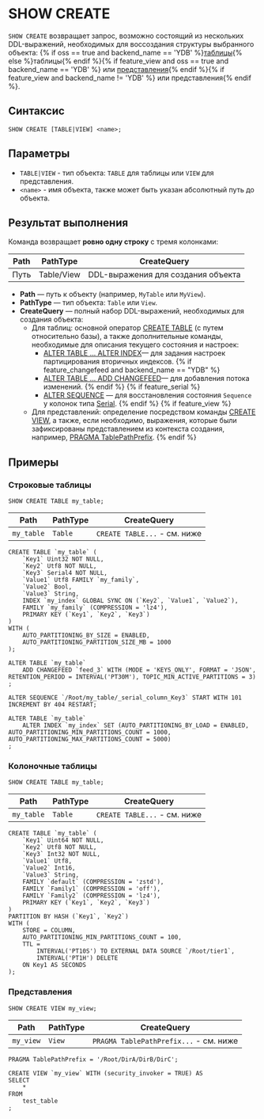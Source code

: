 # SHOW CREATE

`SHOW CREATE` возвращает запрос, возможно состоящий из нескольких DDL-выражений, необходимых для воссоздания структуры выбранного объекта: {% if oss == true and backend_name == 'YDB' %}[таблицы](../../../concepts/datamodel/table.md){% else %}таблицы{% endif %}{% if feature_view and oss == true and backend_name == 'YDB' %} или [представления](../../../concepts/datamodel/view.md){% endif %}{% if feature_view and backend_name != 'YDB' %} или представления{% endif %}.

## Синтаксис

```yql
SHOW CREATE [TABLE|VIEW] <name>;
```

## Параметры

* `TABLE|VIEW` - тип объекта: `TABLE` для таблицы или `VIEW` для представления.
* `<name>` - имя объекта, также может быть указан абсолютный путь до объекта.

## Результат выполнения

Команда возвращает **ровно одну строку** с тремя колонками:

| Path            | PathType   | CreateQuery                        |
|-----------------|------------|------------------------------------|
| Путь            | Table/View | DDL-выражения для создания объекта |

- **Path** — путь к объекту (например, `MyTable` или `MyView`).
- **PathType** — тип объекта: `Table` или `View`.
- **CreateQuery** — полный набор DDL-выражений, необходимых для создания объекта:
    - Для таблиц: основной оператор [CREATE TABLE](create_table/index.md) (с путем относительно базы), а также дополнительные команды, необходимые для описания текущего состояния и настроек:
        - [ALTER TABLE ... ALTER INDEX](alter_table/secondary_index#alter-index)— для задания настроек партицирования вторичных индексов.
        {% if feature_changefeed and backend_name == "YDB" %}
        - [ALTER TABLE ... ADD CHANGEFEED](alter_table/changefeed.md)— для добавления потока изменений.
        {% endif %}
        {% if feature_serial %}
        - [ALTER SEQUENCE](alter-sequence.md) — для восстановления состояния `Sequence` у колонок типа [Serial](../types/serial.md).
        {% endif %}
    {% if feature_view %}
    - Для представлений: определение посредством команды [CREATE VIEW](create-view.md), а также, если необходимо, выражения, которые были зафиксированы представлением из контекста создания, например, [PRAGMA TablePathPrefix](pragma#table-path-prefix).
    {% endif %}

## Примеры

### Строковые таблицы

```yql
SHOW CREATE TABLE my_table;
```

| Path            | PathType  | CreateQuery                    |
|-----------------|-----------|--------------------------------|
| `my_table`      | `Table`   | `CREATE TABLE...` - см. ниже   |

```yql
CREATE TABLE `my_table` (
    `Key1` Uint32 NOT NULL,
    `Key2` Utf8 NOT NULL,
    `Key3` Serial4 NOT NULL,
    `Value1` Utf8 FAMILY `my_family`,
    `Value2` Bool,
    `Value3` String,
    INDEX `my_index` GLOBAL SYNC ON (`Key2`, `Value1`, `Value2`),
    FAMILY `my_family` (COMPRESSION = 'lz4'),
    PRIMARY KEY (`Key1`, `Key2`, `Key3`)
)
WITH (
    AUTO_PARTITIONING_BY_SIZE = ENABLED,
    AUTO_PARTITIONING_PARTITION_SIZE_MB = 1000
);

ALTER TABLE `my_table`
    ADD CHANGEFEED `feed_3` WITH (MODE = 'KEYS_ONLY', FORMAT = 'JSON', RETENTION_PERIOD = INTERVAL('PT30M'), TOPIC_MIN_ACTIVE_PARTITIONS = 3)
;

ALTER SEQUENCE `/Root/my_table/_serial_column_Key3` START WITH 101 INCREMENT BY 404 RESTART;

ALTER TABLE `my_table`
    ALTER INDEX `my_index` SET (AUTO_PARTITIONING_BY_LOAD = ENABLED, AUTO_PARTITIONING_MIN_PARTITIONS_COUNT = 1000, AUTO_PARTITIONING_MAX_PARTITIONS_COUNT = 5000)
;
```

### Колоночные таблицы

```yql
SHOW CREATE TABLE my_table;
```

| Path            | PathType  | CreateQuery                    |
|-----------------|-----------|--------------------------------|
| `my_table`      | `Table`   | `CREATE TABLE...` - см. ниже   |

```yql
CREATE TABLE `my_table` (
    `Key1` Uint64 NOT NULL,
    `Key2` Utf8 NOT NULL,
    `Key3` Int32 NOT NULL,
    `Value1` Utf8,
    `Value2` Int16,
    `Value3` String,
    FAMILY `default` (COMPRESSION = 'zstd'),
    FAMILY `Family1` (COMPRESSION = 'off'),
    FAMILY `Family2` (COMPRESSION = 'lz4'),
    PRIMARY KEY (`Key1`, `Key2`, `Key3`)
)
PARTITION BY HASH (`Key1`, `Key2`)
WITH (
    STORE = COLUMN,
    AUTO_PARTITIONING_MIN_PARTITIONS_COUNT = 100,
    TTL =
        INTERVAL('PT10S') TO EXTERNAL DATA SOURCE `/Root/tier1`,
        INTERVAL('PT1H') DELETE
    ON Key1 AS SECONDS
);
```

### Представления

```yql
SHOW CREATE VIEW my_view;
```

| Path            | PathType  | CreateQuery                              |
|-----------------|-----------|------------------------------------------|
| `my_view`       | `View`    | `PRAGMA TablePathPrefix...` - см. ниже   |

```yql
PRAGMA TablePathPrefix = '/Root/DirA/DirB/DirC';

CREATE VIEW `my_view` WITH (security_invoker = TRUE) AS
SELECT
    *
FROM
    test_table
;
```

